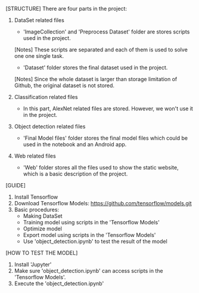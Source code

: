 [STRUCTURE]
There are four parts in the project:
1) DataSet related files
    - 'ImageCollection' and 'Preprocess Dataset' folder are stores scripts used
    in the project.

    [Notes] These scripts are separated and each of them is used to solve one
    one single task.

    - 'Dataset' folder stores the final dataset used in the project.

    [Notes] Since the whole dataset is larger than storage limitation of Github,
    the original dataset is not stored.

2) Classification related files
    - In this part, AlexNet related files are stored.
    However, we won't use it in the project.

3) Object detection related files
    - 'Final Model files' folder stores the final model files which could be used
    in the notebook and an Android app.

4) Web related files
    - 'Web' folder stores all the files used to show the static website, which
    is a basic description of the project.

[GUIDE]
1) Install Tensorflow
2) Download Tensorflow Models:
   https://github.com/tensorflow/models.git
3) Basic procedures:
   - Making DataSet
   - Training model using scripts in the 'Tensorflow Models'
   - Optimize model
   - Export model using scripts in the 'Tensorflow Models'
   - Use 'object_detection.ipynb' to test the result of the model

[HOW TO TEST THE MODEL]
1) Install 'Jupyter'
2) Make sure 'object_detection.ipynb' can access scripts in the 'Tensorflow Models'.
3) Execute the 'object_detection.ipynb'
